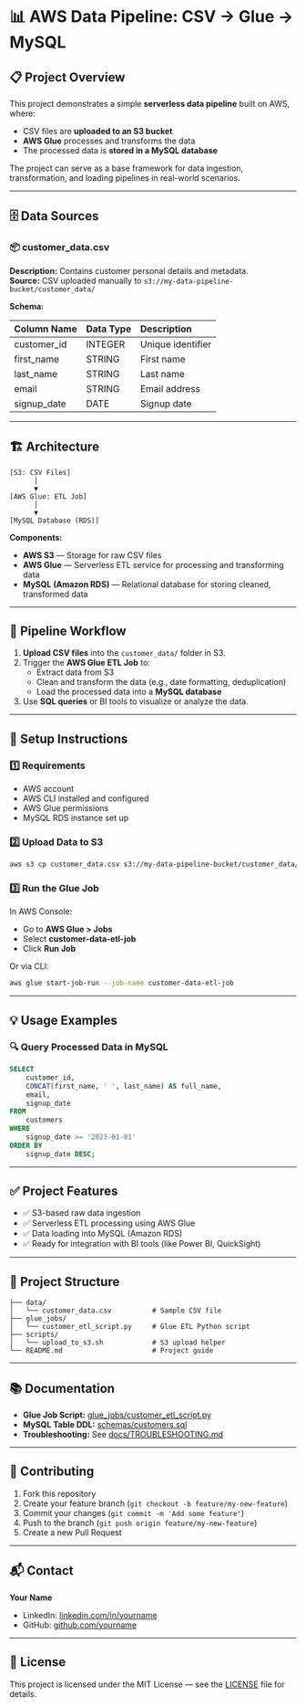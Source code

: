 
# 📊 AWS Data Pipeline: CSV → Glue → MySQL  

## 📋 Project Overview  
This project demonstrates a simple **serverless data pipeline** built on AWS, where:
- CSV files are **uploaded to an S3 bucket**  
- **AWS Glue** processes and transforms the data  
- The processed data is **stored in a MySQL database**

The project can serve as a base framework for data ingestion, transformation, and loading pipelines in real-world scenarios.

---

## 🗄️ Data Sources

### 📦 customer_data.csv  
**Description:** Contains customer personal details and metadata.  
**Source:** CSV uploaded manually to `s3://my-data-pipeline-bucket/customer_data/`  

**Schema:**

| Column Name | Data Type | Description |
|:------------|:------------|:------------|
| customer_id  | INTEGER | Unique identifier |
| first_name   | STRING  | First name |
| last_name    | STRING  | Last name |
| email        | STRING  | Email address |
| signup_date  | DATE    | Signup date |

---

## 🏗️ Architecture  

```
[S3: CSV Files] 
      │
      ▼
[AWS Glue: ETL Job]
      │
      ▼
[MySQL Database (RDS)]
```

**Components:**
- **AWS S3** — Storage for raw CSV files  
- **AWS Glue** — Serverless ETL service for processing and transforming data  
- **MySQL (Amazon RDS)** — Relational database for storing cleaned, transformed data  

---

## 🔄 Pipeline Workflow  

1. **Upload CSV files** into the `customer_data/` folder in S3.
2. Trigger the **AWS Glue ETL Job** to:
   - Extract data from S3
   - Clean and transform the data (e.g., date formatting, deduplication)
   - Load the processed data into a **MySQL database**
3. Use **SQL queries** or BI tools to visualize or analyze the data.

---

## 💾 Setup Instructions  

### 1️⃣ Requirements  
- AWS account  
- AWS CLI installed and configured  
- AWS Glue permissions  
- MySQL RDS instance set up  

### 2️⃣ Upload Data to S3  
```bash
aws s3 cp customer_data.csv s3://my-data-pipeline-bucket/customer_data/
```

### 3️⃣ Run the Glue Job  
In AWS Console:
- Go to **AWS Glue > Jobs**
- Select **customer-data-etl-job**
- Click **Run Job**

Or via CLI:
```bash
aws glue start-job-run --job-name customer-data-etl-job
```

---

## 💡 Usage Examples  

### 🔍 Query Processed Data in MySQL  
```sql
SELECT 
    customer_id, 
    CONCAT(first_name, ' ', last_name) AS full_name, 
    email, 
    signup_date 
FROM 
    customers 
WHERE 
    signup_date >= '2023-01-01'
ORDER BY 
    signup_date DESC;
```

---

## ✅ Project Features  

- ✅ S3-based raw data ingestion  
- ✅ Serverless ETL processing using AWS Glue  
- ✅ Data loading into MySQL (Amazon RDS)  
- ✅ Ready for integration with BI tools (like Power BI, QuickSight)

---

## 📁 Project Structure  

```
├── data/
│   └── customer_data.csv          # Sample CSV file
├── glue_jobs/
│   └── customer_etl_script.py     # Glue ETL Python script
├── scripts/
│   └── upload_to_s3.sh            # S3 upload helper
└── README.md                      # Project guide
```

---

## 📚 Documentation  

- **Glue Job Script:** [glue_jobs/customer_etl_script.py](glue_jobs/customer_etl_script.py)  
- **MySQL Table DDL:** [schemas/customers.sql](schemas/customers.sql)  
- **Troubleshooting:** See [docs/TROUBLESHOOTING.md](docs/TROUBLESHOOTING.md)

---

## 🙌 Contributing  

1. Fork this repository  
2. Create your feature branch (`git checkout -b feature/my-new-feature`)  
3. Commit your changes (`git commit -m 'Add some feature'`)  
4. Push to the branch (`git push origin feature/my-new-feature`)  
5. Create a new Pull Request  

---

## 📬 Contact  

**Your Name**  
- LinkedIn: [linkedin.com/in/yourname](#)  
- GitHub: [github.com/yourname](#)

---

## 📌 License  

This project is licensed under the MIT License — see the [LICENSE](LICENSE) file for details.
